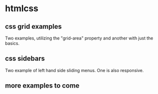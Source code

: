 # htmlcss
## css grid examples
Two examples, utilizing the "grid-area" property and another with just the basics.
## css sidebars
Two example of left hand side sliding menus. One is also responsive.
## more examples to come

